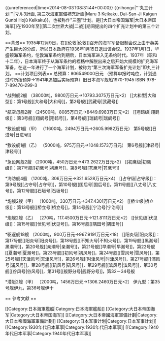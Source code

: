 {{unreferenced|time=2014-08-03T08:31:44+00:00}}
{{nihongo|'''丸三计划'''|マル3計画, 第三次海軍軍備補充計画|Maru 3 Keikaku, Dai-San-Ji Kaigun Gunbi Hojū Keikaku}}，也被称作"三圈"计划。是[[大日本帝国海军|大日本帝国海军]]在1930年至[[第二次世界大战|二战]]期间提出的四个扩充计划中的第三个计划。

==背景==
1935年12月9日，在[[伦敦|伦敦]]召开的海军军备限制会议上由于英美产生巨大的分歧，所以日本政府在1936年1月15日退出该会议。1937年1月1日，华盛顿海军条约，伦敦海军条约到期后，日本海军进入无条约时代。1937年（昭和十二年），日本海军终于从海军条约的桎梏中解脱出来之后开始大规模的扩充海军军备。在这一年进行了一个海军计划，被称为“第三次海军军备扩充计划”即丸三计划。
==计划项目列表==
总预算：806549000日元
（预算申报时吨位，计划通过时所拨预算→1941年追加后实际预算）<ref>旧日本海军舰船1970-1945 ISBN 978-7-89476-299-3</ref>

*战列舰2艘
（38000吨，9800万日元→10793.3075万日元×2）
[[大和型|大和型]]：第1号舰[[大和号|大和号]]，第2号舰[[武藏号|武藏号]]

*航空母舰2艘
（24500吨，8085万日元→8449.6983万日元×2）
[[翔鹤级|翔鹤级]]：第3号舰[[翔鹤号|翔鹤号]]，第4号舰[[瑞鹤号|瑞鹤号]]

*敷设舰1艘（甲）
（11600吨，2494万日元→2605.9982万日元）
第5号舰[[日进号|日进号]]

*敷设舰1艘（乙）
（5000吨，975万日元→1048.1573万日元）
第6号舰[[津轻号|津轻号]]

*急设网舰2艘
（2000吨，450万日元→473.2622万日元×2）
[[初鹰级|初鹰级]]：第7号舰[[初鹰号|初鹰号]]，第8号舰[[苍鹰号|苍鹰号]]

*海防舰4艘
（1200吨，306万日元→321.6528万日元×4）
[[占守级|占守级]]：第9号舰[[占守号|占守号]]，第10号舰[[国后号|国后号]]，第11号舰[[八丈号|八丈号]]，第12号舰[[石垣号|石垣号]]

*炮舰2艘（甲）
（1000吨，330万日元→347.4301万日元×2）
[[桥立级|桥立级]]：第13号舰[[桥立号|桥立号]]，第14号舰[[宇治号|宇治号]]

*炮舰2艘（乙）
（270吨，117.4500万日元→121.8111万日元×2）
[[伏见级|伏见级]]：第15号舰[[伏见号|伏见号]]，第16号舰[[隅田号|隅田号]]

*驱逐舰18艘
（2000吨，900万日元→967.9191万日元×18）
[[阳炎级|阳炎级]]：第17号舰[[阳炎号|阳炎号]]，第18号舰[[不知火号|不知火号]]，第19号舰[[黑潮号|黑潮号]]，第20号舰[[亲潮号|亲潮号]]，第21号舰[[早潮号|早潮号]]，第22号舰[[夏潮号|夏潮号]]，第23号舰[[初风号|初风号]]，第24号舰[[雪风号|雪风号]]，第25号舰[[天津风号|天津风号]]，第26号舰[[时津风号|时津风号]]，第27号舰[[浦风号|浦风号]]，第28号舰[[矶风号|矶风号]]，第29号舰[[滨风号|滨风号]]，第30号舰[[谷风号|谷风号]]，第31号[[舰野分号|舰野分号]]，第32－34号舰

*潜艇2艘（甲）
（2000吨，1456万日元→1306.2460万日元×2）
伊九型：第35号舰伊九，第36号舰伊十

== 參考文獻 ==
<div class="references-small">
<references />
</div>
[[Category:日本海軍艦船|Category:日本海軍艦船]]
[[Category:大日本帝国海军|Category:大日本帝国海军]]
[[Category:大日本帝國海軍軍備計劃|Category:大日本帝國海軍軍備計劃]]
[[Category:日本军事计划|Category:日本军事计划]]
[[Category:1930年代日本军事|Category:1930年代日本军事]]
[[Category:1940年代日本军事|Category:1940年代日本军事]]